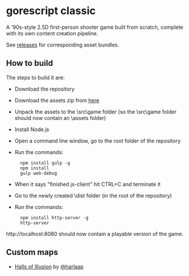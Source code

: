 gorescript classic
==================

A '90s-style 2.5D first-person shooter game built from scratch, complete with its own content creation pipeline.

See [releases](https://github.com/gorescript/gorescript/releases) for corresponding asset bundles.

How to build
------------
The steps to build it are:

- Download the repository
- Download the assets zip from [here](https://github.com/gorescript/gorescript/releases/download/v1.1/assets.zip)
- Unpack the assets to the \src\game folder (so the \src\game folder should now contain an \assets folder)
- Install Node.js
- Open a command line window, go to the root folder of the repository
- Run the commands:

        npm install gulp -g
        npm install
        gulp web-debug

- When it says "finished js-client" hit CTRL+C and terminate it
- Go to the newly created \dist folder (in the root of the repository)
- Run the commands:

        npm install http-server -g
        http-server

http://localhost:8080 should now contain a playable version of the game.

Custom maps
-----------
- [Halls of Illusion](https://raw.githubusercontent.com/gorescript/gorescript/master/custom-maps/halls_of_illusion_by_harlaap.json) by [@harlaap](https://twitter.com/harlaap)
